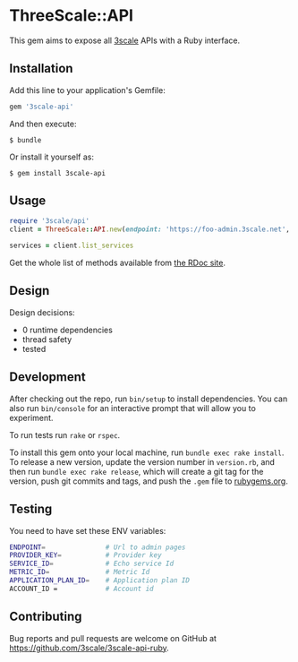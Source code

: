 # ThreeScale::API 


This gem aims to expose all [3scale](http://3scale.net) APIs with a Ruby interface.


## Installation

Add this line to your application's Gemfile:

```ruby
gem '3scale-api'
```

And then execute:

    $ bundle

Or install it yourself as:

    $ gem install 3scale-api

## Usage


```ruby
require '3scale/api'
client = ThreeScale::API.new(endpoint: 'https://foo-admin.3scale.net', provider_key: 'foobar')

services = client.list_services
```

Get the whole list of methods available from [the RDoc site](http://www.rubydoc.info/gems/3scale-api/ThreeScale/API/Client).

## Design

Design decisions:

* 0 runtime dependencies
* thread safety
* tested

## Development

After checking out the repo, run `bin/setup` to install dependencies. You can also run `bin/console` for an interactive prompt that will allow you to experiment.

To run tests run `rake` or `rspec`.

To install this gem onto your local machine, run `bundle exec rake install`. To release a new version, update the version number in `version.rb`, and then run `bundle exec rake release`, which will create a git tag for the version, push git commits and tags, and push the `.gem` file to [rubygems.org](https://rubygems.org).

## Testing
You need to have set these ENV variables:
```bash
ENDPOINT=               # Url to admin pages
PROVIDER_KEY=           # Provider key
SERVICE_ID=             # Echo service Id
METRIC_ID=              # Metric Id
APPLICATION_PLAN_ID=    # Application plan ID
ACCOUNT_ID =            # Account id
```


## Contributing

Bug reports and pull requests are welcome on GitHub at https://github.com/3scale/3scale-api-ruby.

